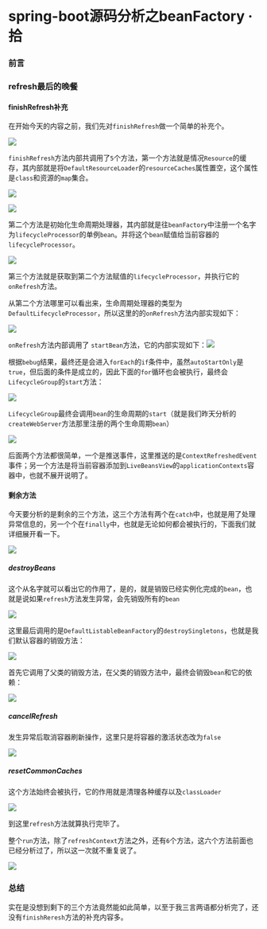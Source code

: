 # spring-boot源码分析之beanFactory · 拾

### 前言



### refresh最后的晚餐

#### finishRefresh补充

在开始今天的内容之前，我们先对`finishRefresh`做一个简单的补充个。

![](https://gitee.com/sysker/picBed/raw/master/images/image-20210912221356093.png)

`finishRefresh`方法内部共调用了`5`个方法，第一个方法就是情况`Resource`的缓存，其内部就是将`DefaultResourceLoader`的`resourceCaches`属性置空，这个属性是`class`和资源的`map`集合。

![](https://gitee.com/sysker/picBed/raw/master/20210913081232.png)

![](https://gitee.com/sysker/picBed/raw/master/20210913081312.png)

第二个方法是初始化生命周期处理器，其内部就是往`beanFactory`中注册一个名字为`lifecycleProcessor`的单例`bean`。并将这个`bean`赋值给当前容器的`lifecycleProcessor`。

![](https://gitee.com/sysker/picBed/raw/master/20210913081616.png)

第三个方法就是获取到第二个方法赋值的`lifecycleProcessor`，并执行它的`onRefresh`方法。

从第二个方法哪里可以看出来，生命周期处理器的类型为`DefaultLifecycleProcessor`，所以这里的的`onRefresh`方法内部实现如下：

![](https://gitee.com/sysker/picBed/raw/master/20210913082224.png)

`onRefresh`方法内部调用了 `startBean`方法，它的内部实现如下：![](https://gitee.com/sysker/picBed/raw/master/20210913082536.png)

根据`bebug`结果，最终还是会进入`forEach`的`if`条件中，虽然`autoStartOnly`是`true`，但后面的条件是成立的，因此下面的`for`循环也会被执行，最终会 `LifecycleGroup`的`start`方法：

![](https://gitee.com/sysker/picBed/raw/master/20210913083907.png)

`LifecycleGroup`最终会调用`bean`的生命周期的`start`（就是我们昨天分析的`createWebServer`方法那里注册的两个生命周期`bean`）

![](https://gitee.com/sysker/picBed/raw/master/20210913084142.png)

后面两个方法都很简单，一个是推送事件，这里推送的是`ContextRefreshedEvent`事件；另一个方法是将当前容器添加到`LiveBeansView`的`applicationContexts`容器中，也就不展开说明了。

#### 剩余方法

今天要分析的是剩余的三个方法，这三个方法有两个在`catch`中，也就是用了处理异常信息的，另一个个在`finally`中，也就是无论如何都会被执行的，下面我们就详细展开看一下。

![](https://gitee.com/sysker/picBed/raw/master/20210913085556.png)

##### destroyBeans

这个从名字就可以看出它的作用了，是的，就是销毁已经实例化完成的`bean`，也就是说如果`refresh`方法发生异常，会先销毁所有的`bean`

![](https://gitee.com/sysker/picBed/raw/master/20210913085400.png)

这里最后调用的是`DefaultListableBeanFactory`的`destroySingletons`，也就是我们默认容器的销毁方法：

![](https://gitee.com/sysker/picBed/raw/master/images/20210913133143.png)

首先它调用了父类的销毁方法，在父类的销毁方法中，最终会销毁`bean`和它的依赖：

![](https://gitee.com/sysker/picBed/raw/master/images/destoryBean.jpg)

##### cancelRefresh

发生异常后取消容器刷新操作，这里只是将容器的激活状态改为`false`

![](https://gitee.com/sysker/picBed/raw/master/20210913085511.png)

##### resetCommonCaches

这个方法始终会被执行，它的作用就是清理各种缓存以及`classLoader`

![](https://gitee.com/sysker/picBed/raw/master/20210913085707.png)

到这里`refresh`方法就算执行完毕了。

整个`run`方法，除了`refreshContext`方法之外，还有`6`个方法，这六个方法前面也已经分析过了，所以这一次就不重复说了。

![](https://gitee.com/sysker/picBed/raw/master/images/20210913131334.png)



### 总结

实在是没想到剩下的三个方法竟然能如此简单，以至于我三言两语都分析完了，还没有`finishReresh`方法的补充内容多。